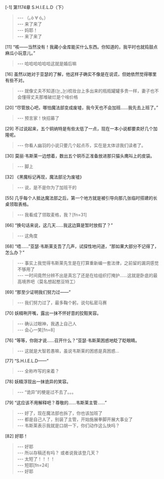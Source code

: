 
[-1] 第1174章 S.H.I.E.L.D（下）
>--- （｡ò ∀ ó｡）<br>
>--- 来了来了<br>
>--- 妈耶！<br>
>--- 来了来了<br>

[11] “咳——当然没有！我藏小金库能买什么东西。你知道的，我平时也就捣鼓点麻瓜小玩意儿。”
>--- 哈哈哈哈哈哈这就是婚后嘛<br>

[16] 虽然以她对于亚瑟的了解，他这样子确实不像是在说谎，但她依然觉得哪里有些不对。
>--- 就像丈夫不知道(눈_눈)梳妆台上多出来的瓶瓶罐罐多贵一样，妻子也不会懂得丈夫那堆破烂是个啥价格<br>

[20] “尽管放心吧，哪怕魔法部变成废墟，我今天也不会加班……我先去上班了。”
>--- 预言家！快招募了<br>

[29] 不过说起来，五个铜纳特是有些太低了一点，现在一本小说都要卖好几个加隆呢。
>--- 你看人幽羽的小说只要几个起点币，实在是太体谅我们读者了。<br>

[30] 莫丽·韦斯莱一边想着，数出五个铜币正准备放进那只猫头鹰叫上的皮袋。
>--- 脚上<br>

[32] 《黑魔标记再现，魔法部沦为废墟》
>--- 说，是不是你为了加班干的<br>

[55] 几乎每个人抵达魔法部之后，第一个地方就是被引导向那几张临时搭建的长桌领取表格。
>--- 我看成了领取麦格，我？[fn=31]<br>

[66] “换句话来说，这几天……我这边算是暂时放假了？”
>--- 这角度<br>

[68] “唔……”亚瑟·韦斯莱支吾了几声，试探性地问道，“那如果大部分不记得了，怎么办？”
>--- 事实上我觉得韦斯莱先生是在打算重新编一套法律，之前留的漏洞感觉不够用了<br>
>--- 一时间竟然分辨不出是真忘了还是在给组织打掩护......这就是卧底的最高境界吧（莫名想起憨豆特工）<br>

[69] “那至少证明我们努力过——”
>--- 我们努力过了，最多鞠个躬，说句私密马赛<br>

[70] 妖精咧开嘴，露出一抹不怀好意的狡黠笑容。
>--- 确认过眼神，我遇上自己人<br>
>--- 会心一笑[fn=8]<br>

[76] “等等，你刚才说……召开什么？”亚瑟·韦斯莱困惑地眨了眨眼睛。
>--- 这就是大智若愚嘛，虽说韦斯莱的困惑是真困惑...<br>

[77] “S.H.I.E.L.D——”
>--- 全称咋写的来着？<br>

[78] 妖精浮现出一抹诡异的笑容。
>--- “诡异”的梗是过不去了。。。<br>

[79] “这应该不用解释吧？尊敬的……韦斯莱主管……”
>--- 好了，现在魔法部也拆了，你也该加班了<br>
>--- 都是自己人了，别装了主管，开始施展拳脚开展大事业了<br>
>--- 韦斯莱表示我就是口胡一下，你们动作这么快吗？<br>

[82] 好耶！
>--- 好耶<br>
>--- 所以存稿还有吗？
或者说我该登几天？<br>
>--- 太短了！！！！<br>
>--- 短耶[fn=24]<br>
>--- 好耶<br>
